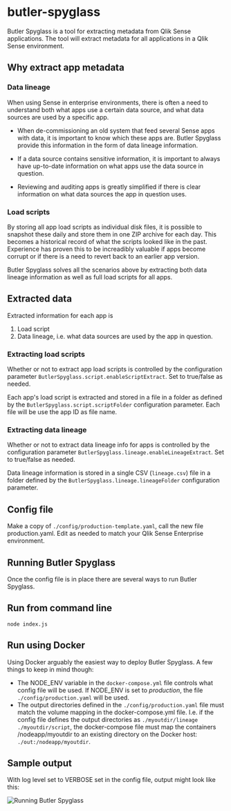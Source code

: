 # butler-spyglass

Butler Spyglass is a tool for extracting metadata from Qlik Sense applications.
The tool will extract metadata for all applications in a Qlik Sense environment.

## Why extract app metadata

### Data lineage

When using Sense in enterprise environments, there is often a need to understand both what apps use a certain data source, and what data sources are used by a specific app.

* When de-commissioning an old system that feed several Sense apps with data, it is important to know which these apps are. Butler Spyglass provide this information in the form of data lineage information.

* If a data source contains sensitive information, it is important to always have up-to-date information on what apps use the data source in question.

* Reviewing and auditing apps is greatly simplified if there is clear information on what data sources the app in question uses.

### Load scripts

By storing all app load scripts as individual disk files, it is possible to snapshot these daily and store them in one ZIP archive for each day. This becomes a historical record of what the scripts looked like in the past. Experience has proven this to be increadibly valuable if apps become corrupt or if there is a need to revert back to an earlier app version.

Butler Spyglass solves all the scenarios above by extracting both data lineage information as well as full load scripts for all apps.

## Extracted data

Extracted information for each app is

1. Load script
2. Data lineage, i.e. what data sources are used by the app in question.

### Extracting load scripts

Whether or not to extract app load scripts is controlled by the configuration parameter ```ButlerSpyglass.script.enableScriptExtract```. Set to true/false as needed.

Each app's load script is extracted and stored in a file in a folder as defined by the ```ButlerSpyglass.script.scriptFolder``` configuration parameter.
Each file will be use the app ID as file name.

### Extracting data lineage

Whether or not to extract data lineage info for apps is controlled by the configuration parameter ```ButlerSpyglass.lineage.enableLineageExtract```. Set to true/false as needed.

Data lineage information is stored in a single CSV (```lineage.csv```) file in a folder defined by the ```ButlerSpyglass.lineage.lineageFolder``` configuration parameter.

## Config file

Make a copy of ```./config/production-template.yaml```, call the new file production.yaml. Edit as needed to match your Qlik Sense Enterprise environment.

## Running Butler Spyglass

Once the config file is in place there are several ways to run Butler Spyglass.

## Run from command line

    node index.js

## Run using Docker

Using Docker arguably the easiest way to deploy Butler Spyglass. A few things to keep in mind though:

* The NODE_ENV variable in the ```docker-compose.yml``` file controls what config file will be used. If NODE_ENV is set to *production*, the file ```./config/production.yaml``` will be used.
* The output directories defined in the ```./config/production.yaml``` file must match the volume mapping in the docker-compose.yml file. I.e. if the config file defines the output directories as ```./myoutdir/lineage``` ```./myoutdir/script```, the docker-compose file must map the containers /nodeapp/myoutdir to an existing directory on the Docker host:
```./out:/nodeapp/myoutdir```.

## Sample output

With log level set to VERBOSE set in the config file, output might look like this:

![Running Butler Spyglass](img/running-butler-spyglass-1.png "With verbose logging level, information about individual apps is shown.")
